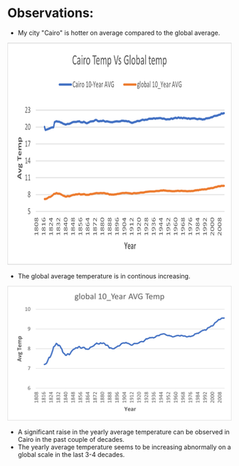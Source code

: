 # Observations:
- My city "Cairo" is hotter on average compared to the global average.

<img src="https://github.com/khaledGamal97/Exploring-Weather-Trends/blob/main/2.Processing%20the%20data/Cairo%20temp%20Vs%20Global%20temp.png" width="900" height="500">

- The global average temperature is in continous increasing.

![alt text](https://github.com/khaledGamal97/Exploring-Weather-Trends/blob/main/2.Processing%20the%20data/Global%20Temperature.png?raw=true)

- A significant raise in the yearly average temperature can be observed in Cairo in the past couple of decades.
- The yearly average temperature seems to be increasing abnormally on a global scale in the last 3-4 decades.
